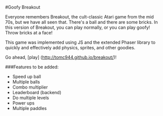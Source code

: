 #Goofy Breakout

Everyone remembers Breakout, the cult-classic Atari game from the mid 70s, but we have all seen that. There's a ball and there are some bricks. In this version of Breakout, you can play normally, or you can play goofy! Throw bricks at a face!

This game was implemented using JS and the extended Phaser library to quickly and effectively add physics, sprites, and other goodies.

Go ahead, [play] (http://tomc944.github.io/breakout/)!

###Features to be added:
* Speed up ball
* Multiple balls
* Combo multiplier
* Leaderboard (backend)
* Do multiple levels
* Power ups
* Multiple paddles
